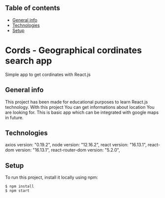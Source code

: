 ## Table of contents
* [General info](#general-info)
* [Technologies](#technologies)
* [Setup](#setup)

# Cords - Geographical cordinates search app
Simple app to get cordinates with React.js

## General info
This project has been made for educational purposes to learn React.js technology.
With this project You can get informations about location You are looking for. This is basic app which can be integrated with google maps in future. 

## Technologies
axios version: "0.19.2",
node version: "12.16.2",
react version: "16.13.1",
react-dom version: "16.13.1",
react-router-dom version: "5.2.0",

## Setup
To run this project, install it locally using npm:

```
$ npm install
$ npm start
```
